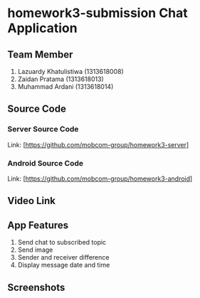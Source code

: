 # homework3-submission Chat Application
## Team Member
1. Lazuardy Khatulistiwa (1313618008)
2. Zaidan Pratama (1313618013)
3. Muhammad Ardani (1313618014)

## Source Code
### Server Source Code
Link: [https://github.com/mobcom-group/homework3-server]

### Android Source Code
Link: [https://github.com/mobcom-group/homework3-android]

## Video Link

## App Features
1. Send chat to subscribed topic
2. Send image
3. Sender and receiver difference
4. Display message date and time

## Screenshots

